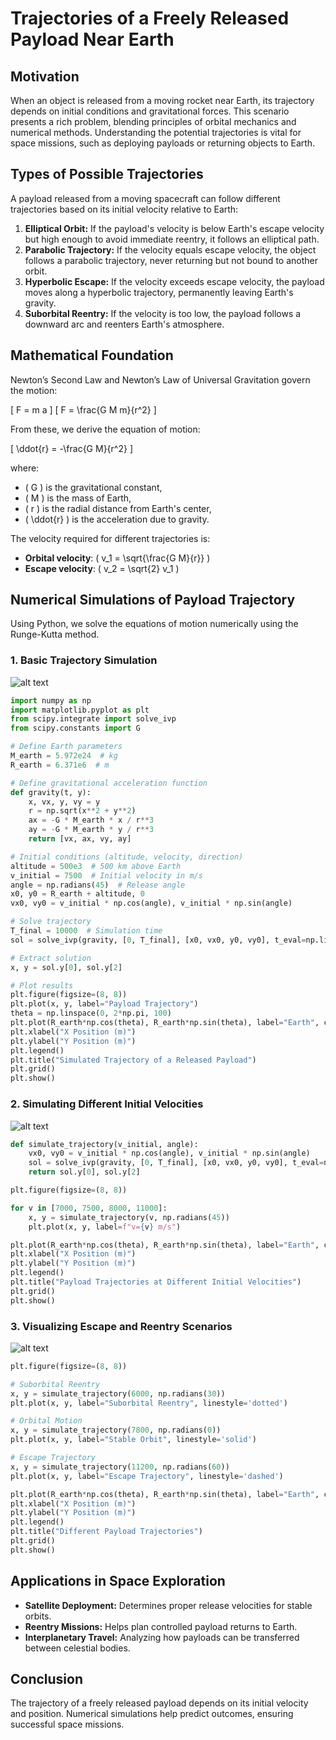 # Trajectories of a Freely Released Payload Near Earth

## **Motivation**
When an object is released from a moving rocket near Earth, its trajectory depends on initial conditions and gravitational forces. This scenario presents a rich problem, blending principles of orbital mechanics and numerical methods. Understanding the potential trajectories is vital for space missions, such as deploying payloads or returning objects to Earth.

## **Types of Possible Trajectories**
A payload released from a moving spacecraft can follow different trajectories based on its initial velocity relative to Earth:
1. **Elliptical Orbit:** If the payload's velocity is below Earth's escape velocity but high enough to avoid immediate reentry, it follows an elliptical path.
2. **Parabolic Trajectory:** If the velocity equals escape velocity, the object follows a parabolic trajectory, never returning but not bound to another orbit.
3. **Hyperbolic Escape:** If the velocity exceeds escape velocity, the payload moves along a hyperbolic trajectory, permanently leaving Earth's gravity.
4. **Suborbital Reentry:** If the velocity is too low, the payload follows a downward arc and reenters Earth's atmosphere.

## **Mathematical Foundation**
Newton’s Second Law and Newton’s Law of Universal Gravitation govern the motion:

\[ F = m a \]
\[ F = \frac{G M m}{r^2} \]

From these, we derive the equation of motion:

\[ \ddot{r} = -\frac{G M}{r^2} \]

where:
- \( G \) is the gravitational constant,
- \( M \) is the mass of Earth,
- \( r \) is the radial distance from Earth's center,
- \( \ddot{r} \) is the acceleration due to gravity.

The velocity required for different trajectories is:
- **Orbital velocity**: \( v_1 = \sqrt{\frac{G M}{r}} \)
- **Escape velocity**: \( v_2 = \sqrt{2} v_1 \)

## **Numerical Simulations of Payload Trajectory**
Using Python, we solve the equations of motion numerically using the Runge-Kutta method.

### **1. Basic Trajectory Simulation**

![alt text](image-3.png)

```python
import numpy as np
import matplotlib.pyplot as plt
from scipy.integrate import solve_ivp
from scipy.constants import G

# Define Earth parameters
M_earth = 5.972e24  # kg
R_earth = 6.371e6  # m

# Define gravitational acceleration function
def gravity(t, y):
    x, vx, y, vy = y
    r = np.sqrt(x**2 + y**2)
    ax = -G * M_earth * x / r**3
    ay = -G * M_earth * y / r**3
    return [vx, ax, vy, ay]

# Initial conditions (altitude, velocity, direction)
altitude = 500e3  # 500 km above Earth
v_initial = 7500  # Initial velocity in m/s
angle = np.radians(45)  # Release angle
x0, y0 = R_earth + altitude, 0
vx0, vy0 = v_initial * np.cos(angle), v_initial * np.sin(angle)

# Solve trajectory
T_final = 10000  # Simulation time
sol = solve_ivp(gravity, [0, T_final], [x0, vx0, y0, vy0], t_eval=np.linspace(0, T_final, 1000))

# Extract solution
x, y = sol.y[0], sol.y[2]

# Plot results
plt.figure(figsize=(8, 8))
plt.plot(x, y, label="Payload Trajectory")
theta = np.linspace(0, 2*np.pi, 100)
plt.plot(R_earth*np.cos(theta), R_earth*np.sin(theta), label="Earth", color='blue')
plt.xlabel("X Position (m)")
plt.ylabel("Y Position (m)")
plt.legend()
plt.title("Simulated Trajectory of a Released Payload")
plt.grid()
plt.show()
```

### **2. Simulating Different Initial Velocities**

![alt text](image-4.png)

```python
def simulate_trajectory(v_initial, angle):
    vx0, vy0 = v_initial * np.cos(angle), v_initial * np.sin(angle)
    sol = solve_ivp(gravity, [0, T_final], [x0, vx0, y0, vy0], t_eval=np.linspace(0, T_final, 1000))
    return sol.y[0], sol.y[2]

plt.figure(figsize=(8, 8))

for v in [7000, 7500, 8000, 11000]:
    x, y = simulate_trajectory(v, np.radians(45))
    plt.plot(x, y, label=f"v={v} m/s")

plt.plot(R_earth*np.cos(theta), R_earth*np.sin(theta), label="Earth", color='blue')
plt.xlabel("X Position (m)")
plt.ylabel("Y Position (m)")
plt.legend()
plt.title("Payload Trajectories at Different Initial Velocities")
plt.grid()
plt.show()
```

### **3. Visualizing Escape and Reentry Scenarios**

![alt text](image-5.png)

```python
plt.figure(figsize=(8, 8))

# Suborbital Reentry
x, y = simulate_trajectory(6000, np.radians(30))
plt.plot(x, y, label="Suborbital Reentry", linestyle='dotted')

# Orbital Motion
x, y = simulate_trajectory(7800, np.radians(0))
plt.plot(x, y, label="Stable Orbit", linestyle='solid')

# Escape Trajectory
x, y = simulate_trajectory(11200, np.radians(60))
plt.plot(x, y, label="Escape Trajectory", linestyle='dashed')

plt.plot(R_earth*np.cos(theta), R_earth*np.sin(theta), label="Earth", color='blue')
plt.xlabel("X Position (m)")
plt.ylabel("Y Position (m)")
plt.legend()
plt.title("Different Payload Trajectories")
plt.grid()
plt.show()
```

## **Applications in Space Exploration**
- **Satellite Deployment:** Determines proper release velocities for stable orbits.
- **Reentry Missions:** Helps plan controlled payload returns to Earth.
- **Interplanetary Travel:** Analyzing how payloads can be transferred between celestial bodies.

## **Conclusion**
The trajectory of a freely released payload depends on its initial velocity and position. Numerical simulations help predict outcomes, ensuring successful space missions.

